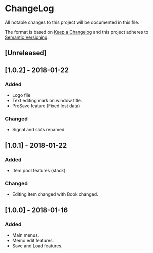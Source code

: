 # ChangeLog
All notable changes to this project will be documented in this file.

The format is based on [Keep a Changelog](http://keepachangelog.com/en/1.0.0/)
and this project adheres to [Semantic Versioning](http://semver.org/spec/v2.0.0.html).

## [Unreleased]

## [1.0.2] - 2018-01-22
### Added
- Logo file
- Text editing mark on window title.
- PreSave feature.(Fixed lost data)

### Changed
- Signal and slots renamed.

## [1.0.1] - 2018-01-22
### Added
- Item pool features (stack).

### Changed
- Editing item changed with Book changed.

## [1.0.0] - 2018-01-16
### Added
- Main menus.
- Memo edit features.
- Save and Load features.
